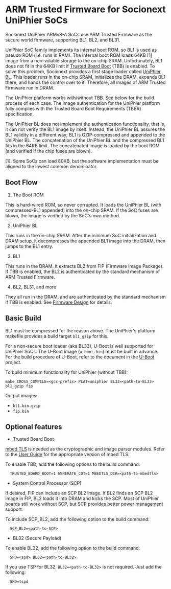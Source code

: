 ARM Trusted Firmware for Socionext UniPhier SoCs
================================================

Socionext UniPhier ARMv8-A SoCs use ARM Trusted Firmware as the secure world
firmware, supporting BL1, BL2, and BL31.

UniPhier SoC family implements its internal boot ROM, so BL1 is used as pseudo
ROM (i.e. runs in RAM).  The internal boot ROM loads 64KB [1] image from a
non-volatile storage to the on-chip SRAM.  Unfortunately, BL1 does not fit in
the 64KB limit if [Trusted Board Boot] (TBB) is enabled.  To solve this problem,
Socionext provides a first stage loader called [UniPhier BL].  This loader runs
in the on-chip SRAM, initializes the DRAM, expands BL1 there, and hands the
control over to it.  Therefore, all images of ARM Trusted Firmware run in DRAM.

The UniPhier platform works with/without TBB.  See below for the build process
of each case.  The image authentication for the UniPhier platform fully
complies with the Trusted Board Boot Requirements (TBBR) specification.

The UniPhier BL does not implement the authentication functionality, that is,
it can not verify the BL1 image by itself.  Instead, the UniPhier BL assures
the BL1 validity in a different way; BL1 is GZIP-compressed and appended to
the UniPhier BL.  The concatenation of the UniPhier BL and the compressed BL1
fits in the 64KB limit.  The concatenated image is loaded by the boot ROM
(and verified if the chip fuses are blown).

[1]: Some SoCs can load 80KB, but the software implementation must be aligned
     to the lowest common denominator.

[Trusted Board Boot]: ../trusted-board-boot.md

[UniPhier BL]: https://github.com/uniphier/uniphier-bl


Boot Flow
---------

1. The Boot ROM

  This is hard-wired ROM, so never corrupted.  It loads the UniPhier BL (with
  compressed-BL1 appended) into the on-chip SRAM.  If the SoC fuses are blown,
  the image is verified by the SoC's own method.

2. UniPhier BL

  This runs in the on-chip SRAM.  After the minimum SoC initialization and DRAM
  setup, it decompresses the appended BL1 image into the DRAM, then jumps to
  the BL1 entry.

3. BL1

  This runs in the DRAM.  It extracts BL2 from FIP (Firmware Image Package).
  If TBB is enabled, the BL2 is authenticated by the standard mechanism of ARM
  Trusted Firmware.

4. BL2, BL31, and more

  They all run in the DRAM, and are authenticated by the standard mechanism if
  TBB is enabled.  See [Firmware Design] for details.

[Firmware Design]: ../firmware-design.md


Basic Build
-----------

BL1 must be compressed for the reason above.  The UniPhier's platform makefile
provides a build target `bl1_gzip` for this.

For a non-secure boot loader (aka BL33), U-Boot is well supported for UniPhier
SoCs.  The U-Boot image (`u-boot.bin`) must be built in advance.  For the build
procedure of U-Boot, refer to the document in the [U-Boot] project.

[U-Boot]: https://www.denx.de/wiki/U-Boot

To build minimum functionality for UniPhier (without TBB):

```
make CROSS_COMPILE=<gcc-prefix> PLAT=uniphier BL33=<path-to-BL33> bl1_gzip fip
```

Output images:

- `bl1.bin.gzip`
- `fip.bin`


Optional features
-----------------

- Trusted Board Boot

[mbed TLS] is needed as the cryptographic and image parser modules.
Refer to the [User Guide] for the appropriate version of mbed TLS.

To enable TBB, add the following options to the build command:

```
  TRUSTED_BOARD_BOOT=1 GENERATE_COT=1 MBEDTLS_DIR=<path-to-mbedtls>
```

[mbed TLS]: https://tls.mbed.org/

[User Guide]: ../user-guide.md

- System Control Processor (SCP)

If desired, FIP can include an SCP BL2 image.  If BL2 finds an SCP BL2 image
in FIP, BL2 loads it into DRAM and kicks the SCP.  Most of UniPhier boards
still work without SCP, but SCP provides better power management support.

To include SCP_BL2, add the following option to the build command:

```
  SCP_BL2=<path-to-SCP>
```

- BL32 (Secure Payload)

To enable BL32, add the following option to the build command:

```
  SPD=<spd> BL32=<path-to-BL32>
```

If you use TSP for BL32, `BL32=<path-to-BL32>` is not required.  Just add the
following:

```
  SPD=tspd
```
